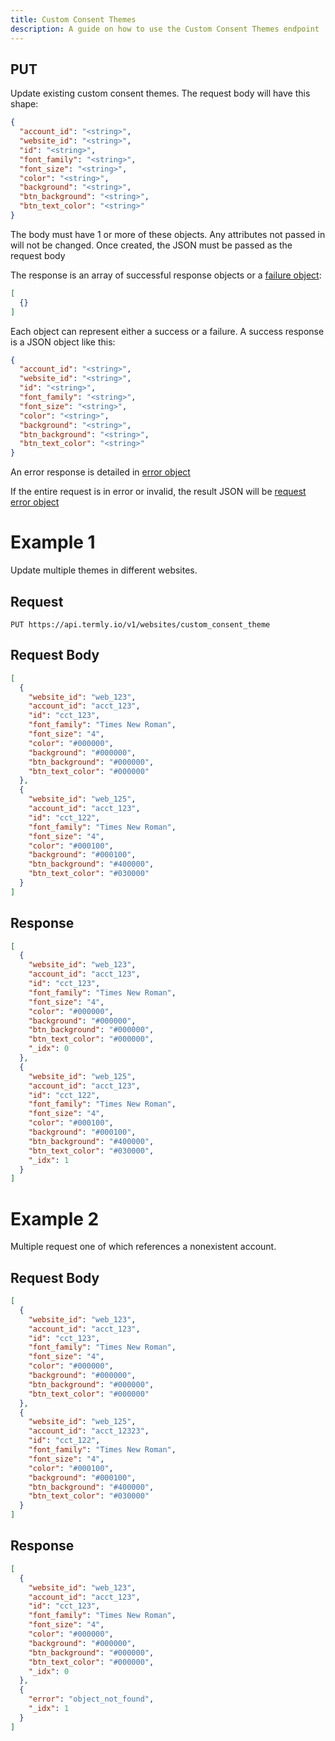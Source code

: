 ```yaml
---
title: Custom Consent Themes
description: A guide on how to use the Custom Consent Themes endpoint
---
```


## PUT

Update existing custom consent themes. The request body will have this shape:

```JSON
{
  "account_id": "<string>",
  "website_id": "<string>",
  "id": "<string>",
  "font_family": "<string>",
  "font_size": "<string>",
  "color": "<string>",
  "background": "<string>",
  "btn_background": "<string>",
  "btn_text_color": "<string>"
}
```

The body must have 1 or more of these objects. Any attributes not passed in will not be changed.  Once created, the JSON must be passed as the request body

The response is an array of successful response objects or a [failure object](../error_object.md):

```JSON
[
  {}
]
```

Each object can represent either a success or a failure. A success response is a JSON object like this:


```JSON
{
  "account_id": "<string>",
  "website_id": "<string>",
  "id": "<string>",
  "font_family": "<string>",
  "font_size": "<string>",
  "color": "<string>",
  "background": "<string>",
  "btn_background": "<string>",
  "btn_text_color": "<string>"
}
```

An error response is detailed in [error object](../error_object.md#delete-PUT-put-error-object)

If the entire request is in error or invalid, the result JSON will be [request error object](../request_errors.md)

# Example 1

Update multiple themes in different websites.

## Request

```
PUT https://api.termly.io/v1/websites/custom_consent_theme
```

## Request Body

```JSON
[
  {
    "website_id": "web_123",
    "account_id": "acct_123",
    "id": "cct_123",
    "font_family": "Times New Roman",
    "font_size": "4",
    "color": "#000000",
    "background": "#000000",
    "btn_background": "#000000",
    "btn_text_color": "#000000"
  },
  {
    "website_id": "web_125",
    "account_id": "acct_123",
    "id": "cct_122",
    "font_family": "Times New Roman",
    "font_size": "4",
    "color": "#000100",
    "background": "#000100",
    "btn_background": "#400000",
    "btn_text_color": "#030000"
  }
]
```

## Response

```JSON
[
  {
    "website_id": "web_123",
    "account_id": "acct_123",
    "id": "cct_123",
    "font_family": "Times New Roman",
    "font_size": "4",
    "color": "#000000",
    "background": "#000000",
    "btn_background": "#000000",
    "btn_text_color": "#000000",
    "_idx": 0
  },
  {
    "website_id": "web_125",
    "account_id": "acct_123",
    "id": "cct_122",
    "font_family": "Times New Roman",
    "font_size": "4",
    "color": "#000100",
    "background": "#000100",
    "btn_background": "#400000",
    "btn_text_color": "#030000",
    "_idx": 1
  }
]
```

# Example 2

Multiple request one of which references a nonexistent account.

## Request Body

```JSON
[
  {
    "website_id": "web_123",
    "account_id": "acct_123",
    "id": "cct_123",
    "font_family": "Times New Roman",
    "font_size": "4",
    "color": "#000000",
    "background": "#000000",
    "btn_background": "#000000",
    "btn_text_color": "#000000"
  },
  {
    "website_id": "web_125",
    "account_id": "acct_12323",
    "id": "cct_122",
    "font_family": "Times New Roman",
    "font_size": "4",
    "color": "#000100",
    "background": "#000100",
    "btn_background": "#400000",
    "btn_text_color": "#030000"
  }
]
```

## Response

```JSON
[
  {
    "website_id": "web_123",
    "account_id": "acct_123",
    "id": "cct_123",
    "font_family": "Times New Roman",
    "font_size": "4",
    "color": "#000000",
    "background": "#000000",
    "btn_background": "#000000",
    "btn_text_color": "#000000",
    "_idx": 0
  },
  {
    "error": "object_not_found",
    "_idx": 1
  }
]
```

